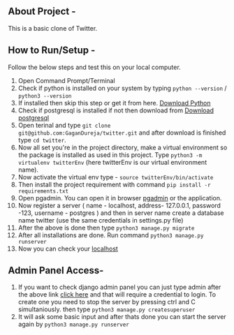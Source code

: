 ## About Project -
This is a basic clone of Twitter.




## How to Run/Setup -

Follow the below steps and test this on your local computer.

1. Open Command Prompt/Terminal
2. Check if python is installed on your system by typing `python --version` / `python3 --version`
3. If installed then skip this step or get it from here. [Download Python](https://www.python.org/downloads/)
4. Check if postgresql is installed if not then download from [Download postgresql](https://www.postgresql.org/download/)
5. Open terinal and type `git clone git@github.com:GaganDureja/twitter.git` and after download is finished type `cd twitter`.
6. Now all set you're in the project directory, make a virtual environment so the package is installed as used in this project. Type `python3 -m virtualenv twitterEnv` (here twitterEnv is our virtual environment name).
7. Now activate the virtual env type - `source twitterEnv/bin/activate`
8. Then install the project requirement with command  `pip install -r requirements.txt`
9. Open pgadmin. You can open it in browser [pgadmin](http://127.0.0.1/pgadmin4/) or the application.
10. Now register a server ( name - localhost, address- 127.0.0.1, password -123, username - postgres ) and then in server name create a database name twitter (use the same credentials in settings.py file)
11. After the above is done then type `python3 manage.py migrate`
12. After all installations are done. Run command `python3 manage.py runserver`
13. Now you can check your [localhost](http://127.0.0.1:8000/)


## Admin Panel Access-
1. If you want to check django admin panel you can just type admin after the above link [click here](http://127.0.0.1:8000/admin) and that will require a credential to login. To create one you need to stop the server by pressing ctrl and C simultaniously. then type `python3 manage.py createsuperuser`
2. It will ask some basic input and after thats done you can start the server again by `python3 manage.py runserver`